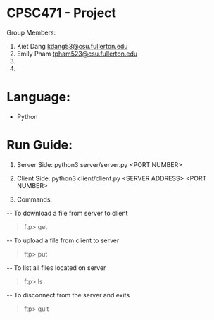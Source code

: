 # CPSC471 - Project


Group Members:
1. Kiet Dang kdang53@csu.fullerton.edu
2. Emily Pham tpham523@csu.fullerton.edu
3. 
4. 

# Language: 
- Python

# Run Guide:
1. Server Side: 
    python3 server/server.py \<PORT NUMBER>

2. Client Side:
    python3 client/client.py \<SERVER ADDRESS> \<PORT NUMBER>

3. Commands:

--
To download a file from server to client
> ftp> get <FILE NAME>

--
To upload a file from client to server
> ftp> put <FILE NAME>

--
To list all files located on server
> ftp> ls 

--
To disconnect from the server and exits
> ftp> quit


